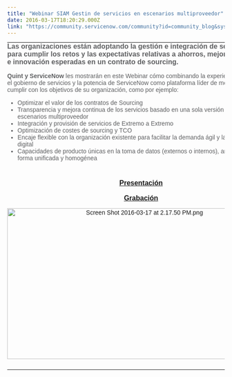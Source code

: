 ```yaml
---
title: "Webinar SIAM Gestin de servicios en escenarios multiproveedor"
date: 2016-03-17T18:20:29.000Z
link: "https://community.servicenow.com/community?id=community_blog&sys_id=9adce665dbd0dbc01dcaf3231f9619f5"
---
```

<table border="0" cellpadding="0" cellspacing="0" style="color: #000000; font-family: Times; font-size: 0px; width: 100%;"><tbody><tr><td align="left" style="padding: 0 0 15px; font-family: Arial, Helvetica, sans-serif; font-size: 16px; color: #5f6062;"><strong>Las organizaciones están adoptando la gestión e integración de servicios (SIAM) para cumplir los retos y las expectativas relativas a ahorros, mejoras del servicio e innovación esperadas en un contrato de sourcing.</strong></td></tr><tr><td align="left" style="font-family: Arial, Helvetica, sans-serif; font-size: 14px; color: #5f6062; padding: 0 0 10px;" valign="top"><strong>Quint y ServiceNow</strong> les mostrarán en este Webinar cómo combinando la experiencia de Quint en el gobierno de servicios y la potencia de ServiceNow como plataforma lí­der de mercado ayudarán a cumplir con los objetivos de su organización, como por ejemplo:<ul><li>Optimizar el valor de los contratos de Sourcing</li><li>Transparencia y mejora continua de los servicios basado en una sola versión de la verdad, ante escenarios multiproveedor</li><li>Integración y provisión de servicios de Extremo a Extremo</li><li>Optimización de costes de sourcing y TCO</li><li>Encaje flexible con la organización existente para facilitar la demanda ágil y la transformación digital</li><li>Capacidades de producto únicas en la toma de datos (externos o internos), análisis, reporte de forma unificada y homogénea</li></ul></td></tr><tr><td align="left" style="font-family: Arial, Helvetica, sans-serif; font-size: 14px; color: #5f6062; padding: 0px 0px 10px; text-align: center;" valign="top"><p><span style="font-size: 12pt; line-height: 1.5;"><strong><span class="s1"><a title="ages.connect.servicenow.com/Web/ServiceNowDotCom/%7B2e3d72ef-4ec5-45ff-88e2-3f5d0a92fa3e%7D_SIAM_Quint_ServiceNow25FEB16.pdf" href="http://images.connect.servicenow.com/Web/ServiceNowDotCom/%7B2e3d72ef-4ec5-45ff-88e2-3f5d0a92fa3e%7D_SIAM_Quint_ServiceNow25FEB16.pdf">Presentación</a></span></strong></span></p><p class="p1"><span style="font-size: 12pt;"><strong><span class="s1"><a title="vent.on24.com/eventRegistration/EventLobbyServlet?target=reg20.jsp&referrer=&eventid=1129481&sessionid=1&key=EDAC201A8EC5917BD1A2736CAC3430A9&regTag=&sourcepage=register" href="https://event.on24.com/eventRegistration/EventLobbyServlet?target=reg20.jsp&amp;referrer=&amp;eventid=1129481&amp;sessionid=1&amp;key=EDAC201A8EC5917BD1A2736CAC3430A9&amp;regTag=&amp;sourcepage=register">Grabación</a></span></strong></span></p><p class="p1"><a href="http://images.connect.servicenow.com/Web/ServiceNowDotCom/%7B2e3d72ef-4ec5-45ff-88e2-3f5d0a92fa3e%7D_SIAM_Quint_ServiceNow25FEB16.pdf"><img   alt="Screen Shot 2016-03-17 at 2.17.50 PM.png" class="image-1 jive-image" src="7cc95c86db581f048c8ef4621f96194a.iix" style="width: 620px; height: 349px;"/></a></p></td></tr></tbody></table>